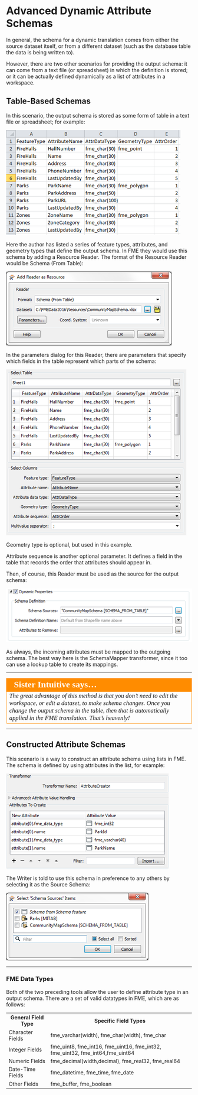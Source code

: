 # Advanced Dynamic Attribute Schemas

In general, the schema for a dynamic translation comes from either the source dataset itself, or from a different dataset (such as the database table the data is being written to).

However, there are two other scenarios for providing the output schema: it can come from a text file (or spreadsheet) in which the definition is stored; or it can be actually defined dynamically as a list of attributes in a workspace.

## Table-Based Schemas ##

In this scenario, the output schema is stored as some form of table in a text file or spreadsheet; for example:

![](./Images/4.49.DynamicTableSchema.png)

Here the author has listed a series of feature types, attributes, and geometry types that define the output schema. In FME they would use this schema by adding a Resource Reader. The format of the Resource Reader would be Schema (From Table):

![](./Images/4.50.DynamicTableReaderResource.png)

In the parameters dialog for this Reader, there are parameters that specify which fields in the table represent which parts of the schema:

![](./Images/4.51.DynamicTableReaderResourceParameters.png)

Geometry type is optional, but used in this example.

Attribute sequence is another optional parameter. It defines a field in the table that records the order that attributes should appear in.

Then, of course, this Reader must be used as the source for the output schema:

![](./Images/4.52.DynamicTableUsed.png)

As always, the incoming attributes must be mapped to the outgoing schema. The best way here is the SchemaMapper transformer, since it too can use a lookup table to create its mappings.

---

<table style="border-spacing: 0px">
<tr>
<td style="vertical-align:middle;background-color:darkorange;border: 2px solid darkorange">
<i class="fa fa-quote-left fa-lg fa-pull-left fa-fw" style="color:white;padding-right: 12px;vertical-align:text-top"></i>
<span style="color:white;font-size:x-large;font-weight: bold;font-family:serif">Sister Intuitive says…</span>
</td>
</tr>

<tr>
<td style="border: 1px solid darkorange">
<span style="font-family:serif; font-style:italic; font-size:larger">
The great advantage of this method is that you don’t need to edit the workspace, or edit a dataset, to make schema changes. Once you change the output schema in the table, then that is automatically applied in the
FME translation. That’s heavenly!
</span>
</td>
</tr>
</table>

---

## Constructed Attribute Schemas ##

This scenario is a way to construct an attribute schema using lists in FME. The schema is defined by using attributes in the list, for example:

![](./Images/4.53.DynamicAttrConstructList.png)

The Writer is told to use this schema in preference to any others by selecting it as the Source Schema:

![](./Images/4.54.DynamicAttrConstructUse.png)

---

### FME Data Types ###

Both of the two preceding tools allow the user to define attribute type in an output schema.
There are a set of valid datatypes in FME, which are as follows:

<table>
<tr><th>General Field Type</th><th>Specific Field Types</th></tr>
<tr><td>Character Fields</td><td>fme&#95;varchar(width), fme&#95;char(width), fme&#95;char</td></tr>
<tr><td>Integer Fields</td><td>fme&#95;uint8, fme&#95;int16, fme&#95;uint16, fme&#95;int32, fme&#95;uint32, fme&#95;int64,fme&#95;uint64</td></tr>
<tr><td>Numeric Fields</td><td>fme&#95;decimal(width,decimal), fme&#95;real32, fme&#95;real64</td></tr>
<tr><td>Date-Time Fields</td><td>fme&#95;datetime, fme&#95;time, fme&#95;date</td></tr>
<tr><td>Other Fields</td><td>fme&#95;buffer, fme&#95;boolean</td></tr>
</table>

